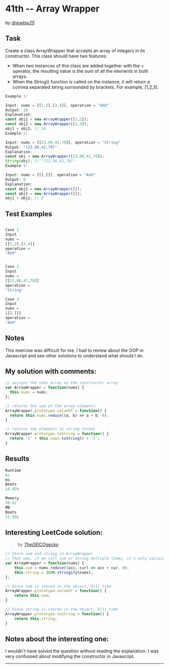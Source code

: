 # 41th -- Array Wrapper





by *[dnewbie25](https://leetcode.com/u/dnewbie25/)*


## Task

Create a class ArrayWrapper that accepts an array of integers in its constructor. This class should have two features:

- When two instances of this class are added together with the + operator, the resulting value is the sum of all the elements in both arrays.
- When the String() function is called on the instance, it will return a comma separated string surrounded by brackets. For example, [1,2,3].

```js
Example 1:

Input: nums = [[1,2],[3,4]], operation = "Add"
Output: 10
Explanation:
const obj1 = new ArrayWrapper([1,2]);
const obj2 = new ArrayWrapper([3,4]);
obj1 + obj2; // 10
Example 2:

Input: nums = [[23,98,42,70]], operation = "String"
Output: "[23,98,42,70]"
Explanation:
const obj = new ArrayWrapper([23,98,42,70]);
String(obj); // "[23,98,42,70]"
Example 3:

Input: nums = [[],[]], operation = "Add"
Output: 0
Explanation:
const obj1 = new ArrayWrapper([]);
const obj2 = new ArrayWrapper([]);
obj1 + obj2; // 0
```


## Test Examples

```js

Case 1
Input
nums =
[[1,2],[3,4]]
operation =
"Add"


Case 2
Input
nums =
[[23,98,42,70]]
operation =
"String"

Case 3
Input
nums =
[[],[]]
operation =
"Add"
```


## Notes

This exercise was difficult for me. I had to review about the OOP in Javascript and see other solutions to understand what should I do.

## My solution with comments:

```js
// assigns the nums array as the constructor array
var ArrayWrapper = function(nums) {
  this.nums = nums;
};

// returns the sum of the array elements
ArrayWrapper.prototype.valueOf = function() {
  return this.nums.reduce((a, b) => a + b, 0);
}

// returns the elements in string format
ArrayWrapper.prototype.toString = function() {
  return '[' + this.nums.toString() + ']';
}

```


## Results

```js
Runtime
61
ms
Beats
14.95%

Memory
50.62
MB
Beats
21.95%
```

## Interesting LeetCode solution:
> by *[TheGElCOgecko](https://leetcode.com/problems/array-wrapper/solutions/3569540/full-thorough-explanation-o-1-time-for-valueof-and-tostring-funcs)*

```js
// Store sum and string in ArrayWrapper
// That way, if we call sum or string multiple times, it's only calculated once!
var ArrayWrapper = function(nums) {
    this.sum = nums.reduce((acc, cur) => acc + cur, 0);
    this.string = JSON.stringify(nums);
};

// Since sum is stored in the object, O(1) time
ArrayWrapper.prototype.valueOf = function() {
    return this.sum;
}

// Since string is stored in the object, O(1) time
ArrayWrapper.prototype.toString = function() {
    return this.string;
}
```

## Notes about the interesting one:

I wouldn't have solved the question without reading the explanation. I was very confussed about modifying the constructor in Javascript.

---